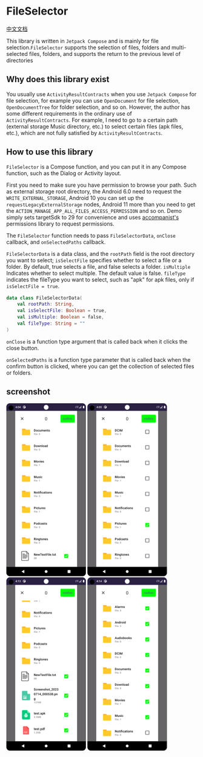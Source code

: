 # FileSelector

[中文文档](https://github.com/linpopopo/FileSelector/blob/main/README_%E4%B8%AD%E6%96%87.md)

This library is written in `Jetpack Compose` and is mainly for file selection.`FileSelector` supports the selection of files, folders and multi-selected files, folders, and supports the return to the previous level of directories

## Why does this library exist

You usually use `ActivityResultContracts` when you use `Jetpack Compose` for file selection, for example you can use `OpenDocument` for file selection, `OpenDocumentTree` for folder selection, and so on. However, the author has some different requirements in the ordinary use of `ActivityResultContracts`. For example, I need to go to a certain path (external storage Music directory, etc.) to select certain files (apk files, etc.), which are not fully satisfied by `ActivityResultContracts`.

## How to use this library

`FileSelector` is a Compose function, and you can put it in any Compose function, such as the Dialog or Activity layout.

First you need to make sure you have permission to browse your path. Such as external storage root directory, the Android 6.0 need to request the `WRITE_EXTERNAL_STORAGE`, Android 10 you can set up the `requestLegacyExternalStorage` nodes, Android 11 more than you need to get the `ACTION_MANAGE_APP_ALL_FILES_ACCESS_PERMISSION` and so on. Demo simply sets targetSdk to 29 for convenience and uses [accompanist's](https://github.com/google/accompanist) permissions library to request permissions.

The `FileSelector` function needs to pass `FileSelectorData`, `onClose` callback, and `onSelectedPaths` callback.

`FileSelectorData` is a data class, and the `rootPath` field is the root directory you want to select;  `isSelectFile` specifies whether to select a file or a folder. By default, true selects a file, and false selects a folder. `isMultiple` Indicates whether to select multiple. The default value is false. `fileType` indicates the fileType you want to select, such as "apk" for apk files, only if `isSelectFile = true`.

```kotlin
data class FileSelectorData(
    val rootPath: String,
    val isSelectFile: Boolean = true,
    val isMultiple: Boolean = false,
    val fileType: String = ""
)
```

`onClose` is a function type argument that is called back when it clicks the close button.

`onSelectedPaths` is a function type parameter that is called back when the confirm button is clicked, where you can get the collection of selected files or folders.

## screenshot

<img src="https://github.com/linpopopo/FileSelector/blob/main/img/select_single_file.png" width="210px"> <img src="https://github.com/linpopopo/FileSelector/blob/main/img/select_single_folder.png" width="210px"> <img src="https://github.com/linpopopo/FileSelector/blob/main/img/select_multiple_file.png" width="210px"> <img src="https://github.com/linpopopo/FileSelector/blob/main/img/select_multiple_folder.png" width="210px">
